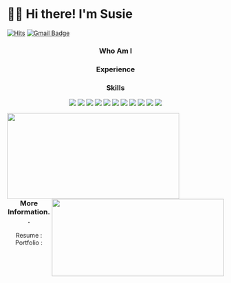 # 🙋‍♀️ Hi there! I'm Susie

[![Hits](https://hits.seeyoufarm.com/api/count/incr/badge.svg?url=https%3A%2F%2Fgithub.com%2Fsusie-choi%2Fhit-counter&count_bg=%23F2916D&title_bg=%230D0D0D&icon=github.svg&icon_color=%23FFFFFF&title=Hits+&edge_flat=true)](https://hits.seeyoufarm.com)
[![Gmail Badge](https://img.shields.io/badge/Gmail-d14836?style=flat-square&logo=gmail&logoColor=white&link=mailto:sschoidev@gmail.com)](mailto:sschoidev@gmail.com)

<h3 align="center">Who Am I</h3>

<h3 align="center">Experience</h3>

<h3 align="center">Skills</h3>
<p align="center">
<span><img src="https://img.shields.io/badge/Python-3766AB?style=for-the-badge&logo=python&logoColor=white"/></span>
<span><img src="https://img.shields.io/badge/R-e34f26?style=for-the-badge&logo=r&logoColor=white"/></span>
<span><img src="https://img.shields.io/badge/MySQL-4479A1?style=for-the-badge&logo=MySQL&logoColor=white"/></span>
<span><img src="https://img.shields.io/badge/Oracle-F80000?style=for-the-badge&logo=Oracle&logoColor=white"/></span>
<span><img src="https://img.shields.io/badge/HTML5-e34f26?style=for-the-badge&logo=html5&logoColor=white"/></span>
<span><img src="https://img.shields.io/badge/CSS-1572b6?style=for-the-badge&logo=css3&logoColor=white"/></span>
<span><img src="https://img.shields.io/badge/JavaScript-F7DF1E?style=for-the-badge&logo=JavaScript&logoColor=white"/></span>
<span><img src="https://img.shields.io/badge/Git-f05032?style=for-the-badge&logo=git&logoColor=white"/></span>
<span><img src="https://img.shields.io/badge/GitHub-181717?style=for-the-badge&logo=github&logoColor=white"/></span>
<span><img src="https://img.shields.io/badge/Java-007396?style=for-the-badge&logo=Java&logoColor=white"/></span>
<span><img src="https://img.shields.io/badge/C-A8B9CC?style=for-the-badge&logo=C&logoColor=white"/></span>
</p>

<p>
<img align='left' src="https://github-readme-stats.vercel.app/api?username=susie-choi" height="200" width="400">
<img align='right' src="http://mazassumnida.wtf/api/v2/generate_badge?boj=waudy" height="180" width="400">
</p>
<br></br><br></br><br></br><br></br><br></br>

<h3 align="center">More Information..</h3>
<p align="center">
Resume :
<br>
Portfolio : 
<br>
</p>
